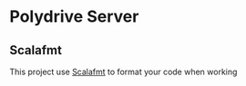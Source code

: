 # Polydrive Server

## Scalafmt

This project use [Scalafmt](https://scalameta.org/scalafmt/docs/installation.html)
to format your code when working
